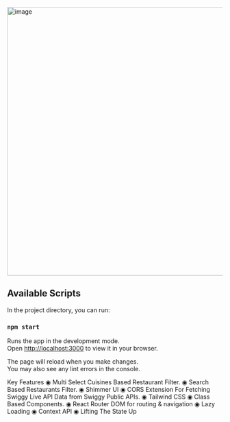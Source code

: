 <img width="626" alt="image" src="https://github.com/ChaitanyaAnnamreddy/food-odering-website/assets/120272918/60b358a8-45e0-4646-ac0b-5f2d2b2ccf3d">


## Available Scripts

In the project directory, you can run:

### `npm start`

Runs the app in the development mode.\
Open [http://localhost:3000](http://localhost:3000) to view it in your browser.

The page will reload when you make changes.\
You may also see any lint errors in the console.

Key Features
◉ Multi Select Cuisines Based Restaurant Filter. 
◉ Search Based Restaurants Filter. 
◉ Shimmer UI 
◉ CORS Extension For Fetching Swiggy Live API Data from Swiggy Public APIs. 
◉ Tailwind CSS 
◉ Class Based Components. 
◉ React Router DOM for routing & navigation 
◉ Lazy Loading 
◉ Context API 
◉ Lifting The State Up
